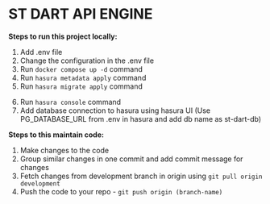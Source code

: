 # ST DART API ENGINE

**Steps to run this project locally:**

1. Add .env file
2. Change the configuration in the .env file
3. Run `docker compose up -d` command
4. Run `hasura metadata apply` command
5. Run `hasura migrate apply` command
<!-- 6. Run `hasura seed apply` command //NOT NEEDED -->
6. Run `hasura console` command
7. Add database connection to hasura using hasura UI (Use PG_DATABASE_URL from .env in hasura and add db name as st-dart-db)


**Steps to this maintain code:**

1. Make changes to the code
2. Group similar changes in one commit and add commit message for changes
4. Fetch changes from development branch in origin using `git pull origin development`
5. Push the code to your repo - `git push origin (branch-name)`